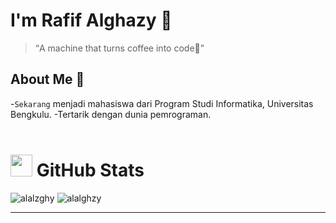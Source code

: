 # I'm Rafif Alghazy 👻
><q>A machine that turns coffee into code🍵</q> 

## About Me 👀
-`Sekarang` menjadi mahasiswa dari Program Studi Informatika, Universitas Bengkulu.
-Tertarik dengan dunia pemrograman.
<br><br>
<h1> <img src="https://www.iconsdb.com/icons/download/white/github-9-64.png" width="35" height="35"> GitHub Stats</h1>
<p><img align="" src="https://github-readme-stats.vercel.app/api?username=alalghzy&show_icons=true&locale=en" alt="alalzghy" /> <img align="" src="https://github-readme-stats.vercel.app/api/top-langs?username=alalghzy&show_icons=true&locale=en&layout=compact" alt="alalghzy" /></p>
<hr>

<!---
alalghzy/alalghzy is a ✨ special ✨ repository because its `README.md` (this file) appears on your GitHub profile.
You can click the Preview link to take a look at your changes.
--->
